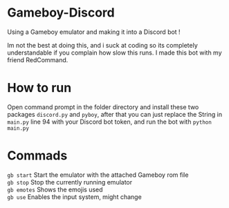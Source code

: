 # Gameboy-Discord
Using a Gameboy emulator and making it into a Discord bot !

Im not the best at doing this, and i suck at coding so its completely understandable if you complain how slow this runs.
I made this bot with my friend RedCommand.

# How to run
Open command prompt in the folder directory and install these two packages ```discord.py``` and ```pyboy```, after that you can just replace the String in ```main.py``` line 94 with your Discord bot token, and run the bot with ```python main.py```

# Commads
```gb start``` Start the emulator with the attached Gameboy rom file  
```gb stop``` Stop the currently running emulator  
```gb emotes``` Shows the emojis used  
```gb use``` Enables the input system, might change  
